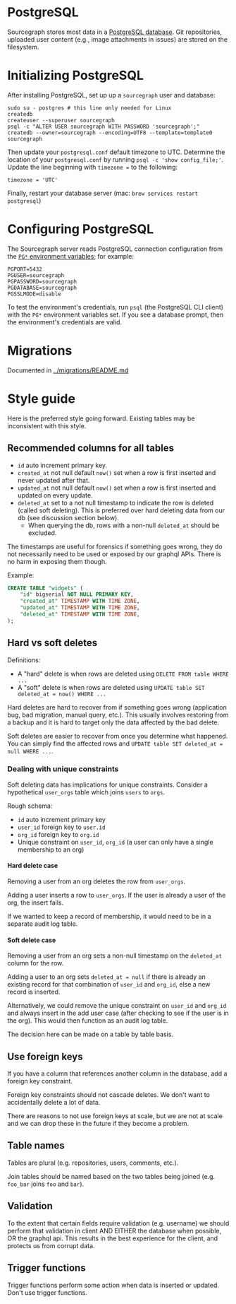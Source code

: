 # PostgreSQL

Sourcegraph stores most data in a
[PostgreSQL database](http://www.postgresql.org). Git repositories,
uploaded user content (e.g., image attachments in issues) are stored
on the filesystem.

# Initializing PostgreSQL

After installing PostgreSQL, set up up a `sourcegraph` user and database:

```
sudo su - postgres # this line only needed for Linux
createdb
createuser --superuser sourcegraph
psql -c "ALTER USER sourcegraph WITH PASSWORD 'sourcegraph';"
createdb --owner=sourcegraph --encoding=UTF8 --template=template0 sourcegraph
```

Then update your `postgresql.conf` default timezone to UTC. Determine the location
of your `postgresql.conf` by running `psql -c 'show config_file;'`. Update the line beginning
with `timezone =` to the following:

```
timezone = 'UTC'
```

Finally, restart your database server (mac: `brew services restart postgresql`)

# Configuring PostgreSQL

The Sourcegraph server reads PostgreSQL connection configuration from
the
[`PG*` environment variables](http://www.postgresql.org/docs/current/static/libpq-envars.html);
for example:

```
PGPORT=5432
PGUSER=sourcegraph
PGPASSWORD=sourcegraph
PGDATABASE=sourcegraph
PGSSLMODE=disable
```

To test the environment's credentials, run `psql` (the PostgreSQL CLI
client) with the `PG*` environment variables set. If you see a
database prompt, then the environment's credentials are valid.

# Migrations

Documented in [../migrations/README.md](../migrations/README.md)

# Style guide

Here is the preferred style going forward. Existing tables may be inconsistent with this style.

## Recommended columns for all tables

- `id` auto increment primary key.
- `created_at` not null default `now()` set when a row is first inserted and never updated after that.
- `updated_at` not null default `now()` set when a row is first inserted and updated on every update.
- `deleted_at` set to a not null timestamp to indicate the row is deleted (called soft deleting). This is preferred over hard deleting data from our db (see discussion section below).
  - When querying the db, rows with a non-null `deleted_at` should be excluded.

The timestamps are useful for forensics if something goes wrong, they do not necessarily need to be used or exposed by our graphql APIs. There is no harm in exposing them though.

Example:

```sql
CREATE TABLE "widgets" (
	"id" bigserial NOT NULL PRIMARY KEY,
	"created_at" TIMESTAMP WITH TIME ZONE,
	"updated_at" TIMESTAMP WITH TIME ZONE,
	"deleted_at" TIMESTAMP WITH TIME ZONE,
);
```

## Hard vs soft deletes

Definitions:
- A "hard" delete is when rows are deleted using `DELETE FROM table WHERE ...`
- A "soft" delete is when rows are deleted using `UPDATE table SET deleted_at = now() WHERE ...`

Hard deletes are hard to recover from if something goes wrong (application bug, bad migration, manual query, etc.). This usually involves restoring from a backup and it is hard to target only the data affected by the bad delete.

Soft deletes are easier to recover from once you determine what happened. You can simply find the affected rows and `UPDATE table SET deleted_at = null WHERE ...`.

### Dealing with unique constraints

Soft deleting data has implications for unique constraints.
Consider a hypothetical `user_orgs` table which joins `users` to `orgs`.

Rough schema:
- `id` auto increment primary key
- `user_id` foreign key to `user.id`
- `org_id` foreign key to `org.id`
- Unique constraint on `user_id`, `org_id` (a user can only have a single membership to an org)

#### Hard delete case

Removing a user from an org deletes the row from `user_orgs`.

Adding a user inserts a row to `user_orgs`. If the user is already a user of the org, the insert fails.

If we wanted to keep a record of membership, it would need to be in a separate audit log table.

#### Soft delete case

Removing a user from an org sets a non-null timestamp on the `deleted_at` column for the row.

Adding a user to an org sets `deleted_at = null` if there is already an existing record for that combination of `user_id` and `org_id`, else a new record is inserted.

Alternatively, we could remove the unique constraint on `user_id` and `org_id` and always insert in the add user case (after checking to see if the user is in the org). This would then function as an audit log table.

The decision here can be made on a table by table basis.

## Use foreign keys

If you have a column that references another column in the database, add a foreign key constraint.

Foreign key constraints should not cascade deletes. We don't want to accidentally delete a lot of data.

There are reasons to not use foreign keys at scale, but we are not at scale and we can drop these in the future if they become a problem.

## Table names

Tables are plural (e.g. repositories, users, comments, etc.).

Join tables should be named based on the two tables being joined (e.g. `foo_bar` joins `foo` and `bar`).

## Validation

To the extent that certain fields require validation (e.g. username) we should perform that validation in client AND EITHER the database when possible, OR the graphql api. This results in the best experience for the client, and protects us from corrupt data.

## Trigger functions

Trigger functions perform some action when data is inserted or updated. Don't use trigger functions.